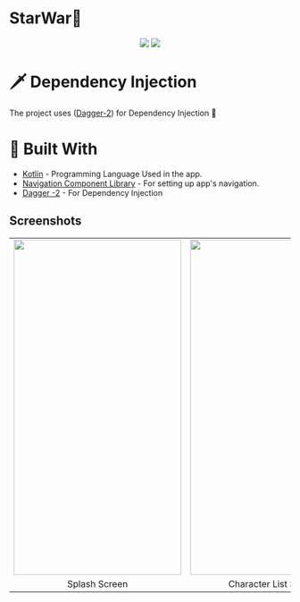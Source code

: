# StarWar🤖

 <p align="center">
  <img src="https://img.shields.io/badge/kotlin-%237F52FF.svg?style=for-the-badge&logo=kotlin&logoColor=white" />
  <img src="https://img.shields.io/badge/Android-3DDC84?style=for-the-badge&logo=android&logoColor=white" />  
  </p>
  
  # 🗡️ Dependency Injection
The project uses ([Dagger-2](https://developer.android.com/training/dependency-injection/dagger-android)) for Dependency Injection :syringe: 

# :wrench: Built With
- [Kotlin](https://kotlinlang.org/) - Programming Language Used in the app.
- [Navigation Component Library](https://developer.android.com/guide/navigation) - For setting up app's navigation.
- [Dagger -2](https://developer.android.com/training/dependency-injection/dagger-android) - For Dependency Injection

## Screenshots

<table>
<tr>
 <td> <img src = "https://github.com/rahullraghuwanshi/StarWar/assets/52368582/3cb75a44-3c99-4cb1-8540-b36d5c6c9fb2" width="300" height="600" ></td>
<td><img src = "https://github.com/rahullraghuwanshi/StarWar/assets/52368582/fceb657e-4fb3-4c5e-8e6b-eb4ec87238b0" width="300" height="600" ></td>
<td> <img src = "https://github.com/rahullraghuwanshi/StarWar/assets/52368582/804053c0-0c7e-4e27-8624-df87527554a9" width="300" height="600" ></td>
</tr>

<tr>
<td align="center">Splash Screen</td>
<td align="center">Character List Screen</td>
<td align="center">Character Detail Screen</td>
</tr>
</table>



